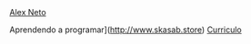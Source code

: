 
<html>
<head>

</head>
<body>

<div class="LI-profile-badge"  data-version="v1" data-size="large" data-locale="pt_BR" data-type="horizontal" data-theme="dark" data-vanity="alex-neto-57b9b9102"><a class="LI-simple-link" href='https://br.linkedin.com/in/alex-neto-57b9b9102?trk=profile-badge'>Alex Neto</a></div>

Aprendendo a programar](http://www.skasab.store) [Curriculo](https://www.linkedin.com/in/alex-neto-57b9b9102/)

</body>
</html>

